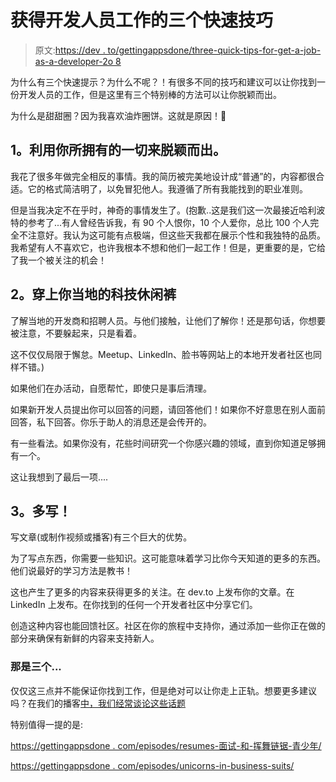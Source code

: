 # 获得开发人员工作的三个快速技巧

> 原文:[https://dev . to/gettingappsdone/three-quick-tips-for-get-a-job-as-a-developer-2o 8](https://dev.to/gettingappsdone/three-quick-tips-for-getting-a-job-as-a-developer-2o8)

为什么有三个快速提示？为什么不呢？！有很多不同的技巧和建议可以让你找到一份开发人员的工作，但是这里有三个特别棒的方法可以让你脱颖而出。

为什么是甜甜圈？因为我喜欢油炸圈饼。这就是原因！🍩

## [](#1-use-everything-you-have-to-stand-out)1。利用你所拥有的一切来脱颖而出。

我花了很多年做完全相反的事情。我的简历被完美地设计成“普通”的，内容都很合适。它的格式简洁明了，以免冒犯他人。我遵循了所有我能找到的职业准则。

但是当我决定不在乎时，神奇的事情发生了。(抱歉..这是我们这一次最接近哈利波特的参考了...有人曾经告诉我，有 90 个人恨你，10 个人爱你，总比 100 个人完全不注意好。我认为这可能有点极端，但这些天我都在展示个性和我独特的品质。我希望有人不喜欢它，也许我根本不想和他们一起工作！但是，更重要的是，它给了我一个被关注的机会！

## [](#2-join-your-local-tech-slacks)2。穿上你当地的科技休闲裤

了解当地的开发商和招聘人员。与他们接触，让他们了解你！还是那句话，你想要被注意，不要躲起来，只是看着。

这不仅仅局限于懈怠。Meetup、LinkedIn、脸书等网站上的本地开发者社区也同样不错。)

如果他们在办活动，自愿帮忙，即使只是事后清理。

如果新开发人员提出你可以回答的问题，请回答他们！如果你不好意思在别人面前回答，私下回答。你乐于助人的消息还是会传开的。

有一些看法。如果你没有，花些时间研究一个你感兴趣的领域，直到你知道足够拥有一个。

这让我想到了最后一项....

## [](#3-write-more)3。多写！

写文章(或制作视频或播客)有三个巨大的优势。

为了写点东西，你需要一些知识。这可能意味着学习比你今天知道的更多的东西。他们说最好的学习方法是教书！

这也产生了更多的内容来获得更多的关注。在 dev.to 上发布你的文章。在 LinkedIn 上发布。在你找到的任何一个开发者社区中分享它们。

创造这种内容也能回馈社区。社区在你的旅程中支持你，通过添加一些你正在做的部分来确保有新鲜的内容来支持新人。

### [](#thats-three)那是三个...

仅仅这三点并不能保证你找到工作，但是绝对可以让你走上正轨。想要更多建议吗？在我们的播客[中，我们经常谈论这些话题](https://gettingappsdone.com/)

特别值得一提的是:

[https://gettingappsdone . com/episodes/resumes-面试-和-挥舞链锯-青少年/](https://gettingappsdone.com/episodes/resumes-interviews-and-chainsaw-wielding-teenagers/)

[https://gettingappsdone . com/episodes/unicorns-in-business-suits/](https://gettingappsdone.com/episodes/unicorns-in-business-suits/)